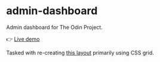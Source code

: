 # admin-dashboard
Admin dashboard for The Odin Project.

:point_right: [Live demo](https://comfy-granita-2b7592.netlify.app)

Tasked with re-creating [this layout](https://www.theodinproject.com/lessons/node-path-intermediate-html-and-css-admin-dashboard) primarily using CSS grid.

